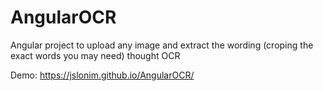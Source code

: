 # AngularOCR
Angular project to upload any image and extract the wording (croping the exact words you may need) thought OCR

Demo: https://jslonim.github.io/AngularOCR/

